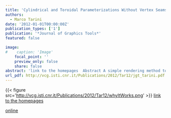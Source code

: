 ```yaml
---
title: 'Cylindrical and Toroidal Parameterizations Without Vertex Seams'
authors:
  - Marco Tarini
date: '2012-01-01T00:00:00Z'
publication_types: ['1']
publication: '*Journal of Graphics Tools*'
featured: false

image:
#    caption: 'Image'
    focal_point: ''
    preview_only: false
    share: false
abstract: 'link to the homepages  Abstract A simple rendering method to avoid vertex seams in cylindrical and toroidal UV mappings used for texture mapping is presented. (A vertex seam is a vertex duplication of a polygonal mesh with different texture coordinates assigned to the two geometrically coinciding copies.) As a result, the method leads to simpler, leaner, replication-free data structures. Is also allows for a higher degree of proceduralism in generation of texture coordinates. The method is general, trivial to implement (exhaustive pseudocode is provided), very low in cost on resources (with a virtually null impact on performance), and it leverages only basic mechanisms widely available in most GPU implementations.    An open-source implementation is available online.'
url_pdf: http://vcg.isti.cnr.it/Publications/2012/Tar12/jgt_tarini.pdf
---
```

{{< figure src='http://vcg.isti.cnr.it/Publications/2012/Tar12/whyItWorks.png' >}}
[link to the homepages](http://vcg.isti.cnr.it/~tarini/no-seams/)

[online](http://vcg.isti.cnr.it/~tarini/no-seams/)

